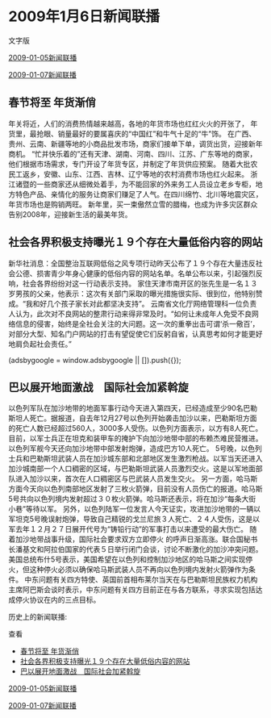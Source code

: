 







# 2009年1月6日新闻联播
 文字版








[2009-01-05新闻联播](/xinwenlianbo/20090105)


[2009-01-07新闻联播](/xinwenlianbo/20090107)





## 春节将至 年货渐俏


年关将近，人们的消费热情越来越高，各地的年货市场也红红火火的开张了，
年货里，最抢眼、销量最好的要属喜庆的“中国红”和牛气十足的“牛”饰。
在广西、贵州、云南、新疆等地的小商品批发市场，商家们接单下单，调货出货，迎接新年商机。
“忙并快乐着的”还有天津、湖南、河南、四川、江苏、广东等地的商家，他们根据市场需求，专门开设了年货专区，并制定了年货供应预案。
随着大批农民工返乡，安徽、山东、江西、吉林、辽宁等地的农村消费市场也红火起来。
浙江诸暨的一些商家还从细微处着手，为不能回家的外来务工人员设立老乡专柜，地方特色产品、亲情化的服务让商家们赚足了人气。在四川绵竹、北川等地震灾区，年货市场也是购销两旺。
新年里，买一束傲然立雪的腊梅，也成为许多灾区群众告别2008年，迎接新生活的最美年货。


## 社会各界积极支持曝光１９个存在大量低俗内容的网站


新华社消息：全国整治互联网低俗之风专项行动昨天公布了１９个存在大量违反社会公德、损害青少年身心健康的低俗内容的网站名单。名单公布以来，引起强烈反响，社会各界纷纷对这一行动表示支持。
家住天津市南开区的张先生是一名１３岁男孩的父亲，他表示：这次有关部门采取的曝光措施很实际、很到位，他特别赞成。“我和好几个孩子家长对此都坚决支持”。
云南省文化厅网络管理科一位负责人认为，此次对不良网站的整肃行动来得非常及时。“如何让未成年人免受不良网络信息的侵害，始终是全社会关注的大问题。这一次的重拳出击可谓‘杀一儆百’，对部分大型、知名门户网站的打击有望促使它们反躬自省，认真思考如何才能更好地肩负起社会责任。”





 (adsbygoogle = window.adsbygoogle || []).push({});

 
## 巴以展开地面激战　国际社会加紧斡旋


以色列军队在加沙地带的地面军事行动今天进入第四天，已经造成至少90名巴勒斯坦人死亡。据报道，自去年12月27号以色列开始袭击加沙以来，巴勒斯坦方面的死亡人数已经超过560人，3000多人受伤。以色列方面表示，以方有8人死亡。
目前，以军士兵正在坦克和装甲车的掩护下向加沙地带中部的布赖杰难民营推进。以色列军舰今天还向加沙地带中部发射炮弹，造成巴方10人死亡。 5号晚，以色列士兵和巴勒斯坦武装人员在加沙城东部和北部地区发生激烈枪战。以军当天还进入加沙城南部一个人口稠密的区域，与巴勒斯坦武装人员激烈交火。这是以军地面部队进入加沙以来，首次在人口稠密区与巴武装人员发生交火。 
另一方面，哈马斯方面今天向以色列南部地区发射了三枚火箭弹，目前没有人员伤亡的报道。哈马斯5号共向以色列境内发射超过３０枚火箭弹。哈马斯还表示，将在加沙“每条大街小巷”等待以军。
另外，以色列陆军一位发言人今天证实，攻进加沙地带的一辆以军坦克5号晚误射炮弹，导致自己精锐的戈兰尼旅３人死亡、２４人受伤，这是以军去年１２月２７日展开代号为“铸铅行动”的军事打击以来遭受的最大伤亡。
随着加沙地带战事升级，国际社会要求双方立即停火
的呼声日渐高涨。联合国秘书长潘基文和阿拉伯国家的代表５日举行闭门会谈，讨论不断激化的加沙冲突问题。
美国总统布什5号表示，美国希望在以色列和控制加沙地区的哈马斯之间实现停火，但这种停火必须以确保哈马斯武装人员不再向以色列境内发射火箭弹作为条件。
中东问题有关四方特使、英国前首相布莱尔当天在与巴勒斯坦民族权力机构主席阿巴斯会谈时表示，中东问题有关四方目前正在与各方联系，寻求实现包括达成停火协议在内的三点目标。






历史上的新闻联播:

 查看
 

* [春节将至 年货渐俏](#春节将至-年货渐俏)
* [社会各界积极支持曝光１９个存在大量低俗内容的网站](#社会各界积极支持曝光１９个存在大量低俗内容的网站)
* [巴以展开地面激战　国际社会加紧斡旋](#巴以展开地面激战　国际社会加紧斡旋)






[2009-01-05新闻联播](/xinwenlianbo/20090105)


[2009-01-07新闻联播](/xinwenlianbo/20090107)



